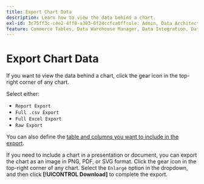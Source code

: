```yaml
---
title: Export Chart Data
description: Learn how to view the data behind a chart.
exl-id: 3c75ff3c-c4e2-4ff8-a303-6f24ccfca0ffrole: Admin, Data Architect, Data Engineer, User
feature: Commerce Tables, Data Warehouse Manager, Data Integration, Data Import/Export
---
```

# Export Chart Data

If you want to view the data behind a chart, click the gear icon in the top-right corner of any chart.

Select either:

- `Report Export`
- `Full .csv Export`
- `Full Excel Export`
- `Raw Export`

You can also define the [table and columns you want to include in the export](../../tutorials/export-raw-data.md).

If you need to include a chart in a presentation or document, you can export the chart as an image in PNG, PDF, or SVG format. Click the gear icon in the top-right corner of any chart. Select the `Enlarge` option in the dropdown, and then click **[!UICONTROL Download]** to complete the export.

